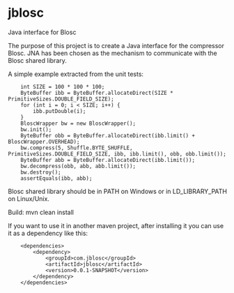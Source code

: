 # jblosc
Java interface for Blosc

The purpose of this project is to create a Java interface for the compressor Blosc. JNA has been chosen as the mechanism to communicate with the Blosc shared library.

A simple example extracted from the unit tests:

		int SIZE = 100 * 100 * 100;
		ByteBuffer ibb = ByteBuffer.allocateDirect(SIZE * PrimitiveSizes.DOUBLE_FIELD_SIZE);
		for (int i = 0; i < SIZE; i++) {
			ibb.putDouble(i);
		}
		BloscWrapper bw = new BloscWrapper();
		bw.init();
		ByteBuffer obb = ByteBuffer.allocateDirect(ibb.limit() + BloscWrapper.OVERHEAD);
		bw.compress(5, Shuffle.BYTE_SHUFFLE, PrimitiveSizes.DOUBLE_FIELD_SIZE, ibb, ibb.limit(), obb, obb.limit());
		ByteBuffer abb = ByteBuffer.allocateDirect(ibb.limit());
		bw.decompress(obb, abb, abb.limit());
		bw.destroy();
		assertEquals(ibb, abb);

Blosc shared library should be in PATH on Windows or in LD_LIBRARY_PATH on Linux/Unix.

Build: mvn clean install

If you want to use it in another maven project, after installing it you can use it as a dependency like this:

		<dependencies>
			<dependency>
				<groupId>com.jblosc</groupId>
				<artifactId>jblosc</artifactId>
				<version>0.0.1-SNAPSHOT</version>
			</dependency>
		</dependencies>

